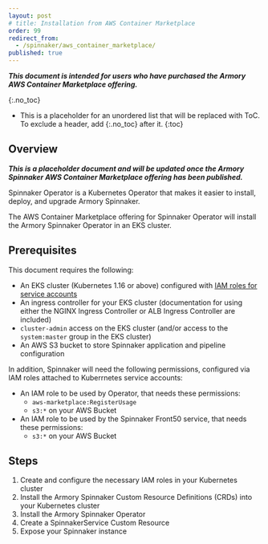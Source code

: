 ```yaml
---
layout: post
# title: Installation from AWS Container Marketplace
order: 99
redirect_from:
  - /spinnaker/aws_container_marketplace/
published: true
---
```


**_This document is intended for users who have purchased the Armory AWS Container Marketplace offering._**

{:.no_toc}
* This is a placeholder for an unordered list that will be replaced with ToC. To exclude a header, add {:.no_toc} after it.
{:toc}

## Overview

**_This is a placeholder document and will be updated once the Armory Spinnaker AWS Container Marketplace offering has been published._**

Spinnaker Operator is a Kubernetes Operator that makes it easier to install, deploy, and upgrade Armory Spinnaker.

The AWS Container Marketplace offering for Spinnaker Operator will install the Armory Spinnaker Operator in an EKS cluster.

## Prerequisites

This document requires the following:

* An EKS cluster (Kubernetes 1.16 or above) configured with [IAM roles for service accounts](https://docs.aws.amazon.com/eks/latest/userguide/iam-roles-for-service-accounts.html)
* An ingress controller for your EKS cluster (documentation for using either the NGINX Ingress Controller or ALB Ingress Controller are included)
* `cluster-admin` access on the EKS cluster (and/or access to the `system:master` group in the EKS cluster)
* An AWS S3 bucket to store Spinnaker application and pipeline configuration

In addition, Spinnaker will need the following permissions, configured via IAM roles attached to Kuberrnetes service accounts:

* An IAM role to be used by Operator, that needs these permissions:
    * `aws-marketplace:RegisterUsage`
    * `s3:*` on your AWS Bucket
* An IAM role to be used by the Spinnaker Front50 service, that needs these permissions:
    * `s3:*` on your AWS Bucket

## Steps

1. Create and configure the necessary IAM roles in your Kubernetes cluster
1. Install the Armory Spinnaker Custom Resource Definitions (CRDs) into your Kubernetes cluster
1. Install the Armory Spinnaker Operator
1. Create a SpinnakerService Custom Resource
1. Expose your Spinnaker instance
